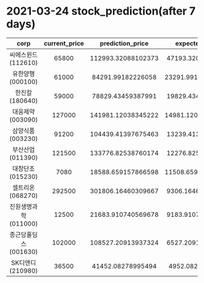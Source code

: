 # 2021-03-24 stock_prediction(after 7 days)

|   corp   |   current_price   |   prediction_price   |   expected_profit   |
|:--------:|:-----------------:|:--------------------:|:-------------------:|
|씨에스윈드(112610)|65800|112993.32088102373|47193.32088102373|
|유한양행(000100)|61000|84291.99182226058|23291.991822260577|
|한진칼(180640)|59000|78829.43459387991|19829.43459387991|
|대웅제약(003090)|127000|141981.12038345222|14981.120383452217|
|삼양식품(003230)|91200|104439.41397675463|13239.41397675463|
|부산산업(011390)|121500|133776.82538760174|12276.82538760174|
|대창단조(015230)|7080|18588.659157866598|11508.659157866598|
|셀트리온(068270)|292500|301806.16460309667|9306.164603096666|
|진원생명과학(011000)|12500|21683.910740569678|9183.910740569678|
|종근당홀딩스(001630)|102000|108527.20913937324|6527.209139373241|
|SK디앤디(210980)|36500|41452.08278995494|4952.08278995494|
